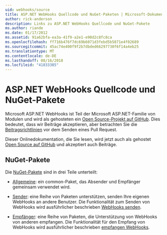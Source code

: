 ```yaml
---
uid: webhooks/source
title: ASP.NET WebHooks Quellcode und NuGet-Paketen | Microsoft-Dokumentation
author: rick-anderson
description: Links zu ASP.NET WebHooks Quellcode und NuGet-Pakete
ms.author: riande
ms.date: 01/17/2012
ms.assetid: 91a62bfa-ea3a-41f9-a2e1-e90d2c8fc8ca
ms.openlocfilehash: ff716b476f7dc69b6071d3febd5b5871e4f02689
ms.sourcegitcommit: 45ac74e400f9f2b7dbded66297730f6f14a4eb25
ms.translationtype: MT
ms.contentlocale: de-DE
ms.lasthandoff: 08/16/2018
ms.locfileid: "41833385"
---
```

# <a name="aspnet-webhooks-source-code-and-nuget-packages"></a>ASP.NET WebHooks Quellcode und NuGet-Pakete

Microsoft ASP.NET WebHooks ist Teil der Microsoft ASP.NET-Familie von Modulen und wird als gehosteten ein [Open Source-Projekt auf GitHub](https://github.com/aspnet/WebHooks). Dies bedeutet, dass wir Beiträge akzeptieren, aber betrachten Sie die [Beitragsrichtlinien](https://github.com/aspnet/Home/blob/master/CONTRIBUTING.md) vor dem Senden eines Pull Request.

Dieser Onlinedokumentation, die Sie lesen, wird jetzt auch als gehostet [Open Source auf GitHub](http://docs.asp.net/en/latest/contribute/style-guide.html#style-guide) und akzeptiert auch Beiträge.

## <a name="nuget-packages"></a>NuGet-Pakete

Die [NuGet-Pakete](https://nuget.org/packages?q=Microsoft.AspNet.WebHooks) sind in drei Teile unterteilt:

* [Allgemeine](https://www.nuget.org/packages?q=Microsoft.AspNet.WebHooks.Common): ein common-Paket, das Absender und Empfänger gemeinsam verwendet wird.

* [Sender](https://www.nuget.org/packages?q=Microsoft.AspNet.WebHooks.Custom): eine Reihe von Paketen unterstützen, senden Ihre eigenen WebHooks an andere Benutzer. Die Funktionalität zum Senden von WebHooks wird ausführlicher beschrieben [WebHooks senden](sending/index.md).

* [Empfänger](https://www.nuget.org/packages?q=Microsoft.AspNet.WebHooks.Receivers): eine Reihe von Paketen, die Unterstützung von WebHooks von anderen empfangen. Die Funktionalität für den Empfang von WebHooks wird ausführlicher beschrieben [empfangen WebHooks](receiving/index.md).
